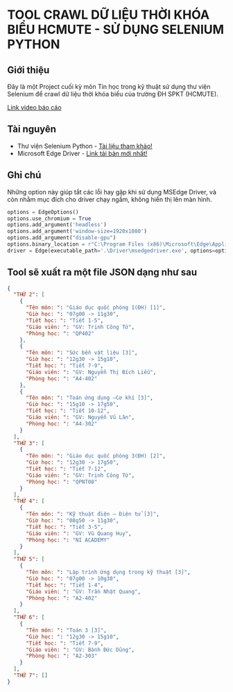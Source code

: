 # TOOL CRAWL DỮ LIỆU THỜI KHÓA BIỂU HCMUTE - SỬ DỤNG SELENIUM PYTHON
## Giới thiệu
Đây là một Project cuối kỳ môn Tin học trong kỹ thuật sử dụng thư viện Selenium để crawl dữ liệu thời khóa biểu của trường ĐH SPKT (HCMUTE).

[Link video báo cáo](https://www.youtube.com/watch?v=xUdoQLjIr50&t=10s)

## Tài nguyên
* Thư viện Selenium Python - [Tài liệu tham khảo!](https://selenium-python.readthedocs.io/)
* Microsoft Edge Driver - [Link tải bản mới nhất!](https://developer.microsoft.com/en-us/microsoft-edge/tools/webdriver/)

## Ghi chú
Những option này giúp tắt các lỗi hay gặp khi sử dụng MSEdge Driver, và còn nhằm mục đích cho driver chạy ngầm, không hiển thị lên màn hình.
```python
options = EdgeOptions()
options.use_chromium = True
options.add_argument('headless')
options.add_argument('window-size=1920x1080')
options.add_argument("disable-gpu")
options.binary_location = r"C:\Program Files (x86)\Microsoft\Edge\Application\msedge.exe"
driver = Edge(executable_path='.\Driver\msedgedriver.exe', options=options)
```
## Tool sẽ xuất ra một file JSON dạng như sau
```json
{
  "THỨ 2": [
    {
      "Tên môn: ": "Giáo dục quốc phòng 1(ĐH) [1]",
      "Giờ học: ": "07g00 -> 11g30",
      "Tiết học: ": "Tiết 1-5",
      "Giáo viên: ": "GV: Trịnh Công Tứ",
      "Phòng học: ": "QP402"
    },
    {
      "Tên môn: ": "Sức bền vật liệu [3]",
      "Giờ học: ": "12g30 -> 15g10",
      "Tiết học: ": "Tiết 7-9",
      "Giáo viên: ": "GV: Nguyễn Thị Bích Liễu",
      "Phòng học: ": "A4-402"
    },
    {
      "Tên môn: ": "Toán ứng dụng –Cơ khí [3]",
      "Giờ học: ": "15g10 -> 17g50",
      "Tiết học: ": "Tiết 10-12",
      "Giáo viên: ": "GV: Nguyễn Vũ Lân",
      "Phòng học: ": "A4-302"
    }
  ],
  "THỨ 3": [
    {
      "Tên môn: ": "Giáo dục quốc phòng 3(ĐH) [2]",
      "Giờ học: ": "12g30 -> 17g50",
      "Tiết học: ": "Tiết 7-12",
      "Giáo viên: ": "GV: Trịnh Công Tứ",
      "Phòng học: ": "QPNT08"
    }
  ],
  "THỨ 4": [
    {
      "Tên môn: ": "Kỹ thuật điện – Điện tử [3]",
      "Giờ học: ": "08g50 -> 11g30",
      "Tiết học: ": "Tiết 3-5",
      "Giáo viên: ": "GV: Vũ Quang Huy",
      "Phòng học: ": "NI ACADEMY"
    }
  ],
  "THỨ 5": [
    {
      "Tên môn: ": "Lập trình ứng dụng trong kỹ thuật [3]",
      "Giờ học: ": "07g00 -> 10g30",
      "Tiết học: ": "Tiết 1-4",
      "Giáo viên: ": "GV: Trần Nhật Quang",
      "Phòng học: ": "A2-402"
    }
  ],
  "THỨ 6": [
    {
      "Tên môn: ": "Toán 3 [3]",
      "Giờ học: ": "12g30 -> 15g10",
      "Tiết học: ": "Tiết 7-9",
      "Giáo viên: ": "GV: Bành Đức Dũng",
      "Phòng học: ": "A2-303"
    }
  ],
  "THỨ 7": []
}
```
